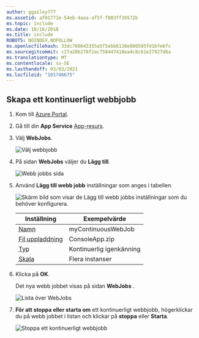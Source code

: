 ```yaml
---
author: ggailey777
ms.assetid: af01771e-54eb-4aea-af5f-f883ff39572b
ms.topic: include
ms.date: 10/16/2018
ms.title: include
ROBOTS: NOINDEX,NOFOLLOW
ms.openlocfilehash: 33dc766643355a5f5ebb6138e000595fd1bfe6fc
ms.sourcegitcommit: c27a20b278f2ac758447418ea4c8c61e27927d6a
ms.translationtype: MT
ms.contentlocale: sv-SE
ms.lasthandoff: 03/03/2021
ms.locfileid: "101746675"
---
```

## <a name="create-a-continuous-webjob"></a><a name="CreateContinuous"></a> Skapa ett kontinuerligt webbjobb

1. Kom till [Azure Portal](https://portal.azure.com).
1. Gå till din **App Service** <abbr title="Din app-resurs kan vara en webbapp, en API-app eller en mobilapp.">App-resurs</abbr>.
1. Välj **WebJobs**.

   ![Välj webbjobb](../media/web-sites-create-web-jobs/select-webjobs.png)

1. På sidan **WebJobs** väljer du **Lägg till**.

    ![Webb jobbs sida](../media/web-sites-create-web-jobs/wjblade.png)

1. Använd **Lägg till webb jobb** inställningar som anges i tabellen.

   ![Skärm bild som visar de Lägg till webb jobbs inställningar som du behöver konfigurera.](../media/web-sites-create-web-jobs/addwjcontinuous.png)

   | Inställning      | Exempelvärde   | 
   | ------------ | ----------------- | 
   | <abbr title="Ett namn som är unikt inom en App Service-app. Måste börja med en bokstav eller en siffra och får inte innehålla specialtecken förutom `-` och `_` .">Namn</abbr> | myContinuousWebJob | 
   | <abbr title=" En *zip* -fil som innehåller din körbara fil eller skript fil samt alla stödfiler som behövs för att köra programmet eller skriptet.">Fil uppladdning</abbr> | ConsoleApp.zip |
   | <abbr title="Typerna omfattar kontinuerlig, utlöst.">Typ</abbr> | Kontinuerlig igenkänning | 
   | <abbr title="Endast tillgängligt för kontinuerliga WebJobs. Bestämmer om programmet eller skriptet körs på alla instanser eller bara en instans. Alternativet att köra på flera instanser gäller inte för pris nivåerna kostnads fri eller delad.">Skala</abbr> | Flera instanser | 

1. Klicka på **OK**.

    Det nya webb jobbet visas på sidan **WebJobs** .

    ![Lista över WebJobs](../media/web-sites-create-web-jobs/listallwebjobs.png)

1. **För att stoppa eller starta om** ett kontinuerligt webbjobb, högerklickar du på webb jobbet i listan och klickar på **stoppa** eller **Starta**.

   ![Stoppa ett kontinuerligt webbjobb](../media/web-sites-create-web-jobs/continuousstop.png)
